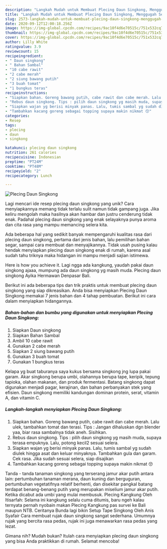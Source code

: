 ```yaml
---
description: "Langkah Mudah untuk Membuat Plecing Daun Singkong, Menggugah Selera"
title: "Langkah Mudah untuk Membuat Plecing Daun Singkong, Menggugah Selera"
slug: 2573-langkah-mudah-untuk-membuat-plecing-daun-singkong-menggugah-selera
date: 2020-09-12T12:00:18.256Z
image: https://img-global.cpcdn.com/recipes/9ac10f4d6e70515c/751x532cq70/plecing-daun-singkong-foto-resep-utama.jpg
thumbnail: https://img-global.cpcdn.com/recipes/9ac10f4d6e70515c/751x532cq70/plecing-daun-singkong-foto-resep-utama.jpg
cover: https://img-global.cpcdn.com/recipes/9ac10f4d6e70515c/751x532cq70/plecing-daun-singkong-foto-resep-utama.jpg
author: Lilly White
ratingvalue: 3.9
reviewcount: 15
recipeingredient:
- " Daun singkong"
- " Bahan Sambal"
- "10 cabe rawit"
- "2 cabe merah"
- "2 siung bawang putih"
- "3 buah tomat"
- "1 bungkus teras"
recipeinstructions:
- "Siapkan bahan. Goreng bawang putih, cabe rawit dan cabe merah. Lalu ulek, tambahkan tomat dan terasi. Tips : Jangan dihaluskan dgn blender yaa, biar rasa sambalnya tidak aneh. Sisihkan."
- "Rebus daun singkong. Tips : pilih daun singkong yg masih muda, supaya terasa empuknya. Lalu, potong kecil2 sesuai selera."
- "Siapkan wajan yg berisi minyak panas. Lalu, tumis sambal yg sudah diulek hingga asat dan keluar minyaknya. Tambahkan gula dan garam. Cek rasa. Jika sudah sesuai selera, siap disajikan"
- "Tambahkan kacang goreng sebagai topping supaya makin nikmat 😚"
categories:
- Resep
tags:
- plecing
- daun
- singkong

katakunci: plecing daun singkong 
nutrition: 261 calories
recipecuisine: Indonesian
preptime: "PT24M"
cooktime: "PT48M"
recipeyield: "2"
recipecategory: Lunch

---
```



![Plecing Daun Singkong](https://img-global.cpcdn.com/recipes/9ac10f4d6e70515c/751x532cq70/plecing-daun-singkong-foto-resep-utama.jpg)

Lagi mencari ide resep plecing daun singkong yang unik? Cara menyiapkannya memang tidak terlalu sulit namun tidak gampang juga. Jika keliru mengolah maka hasilnya akan hambar dan justru cenderung tidak enak. Padahal plecing daun singkong yang enak selayaknya punya aroma dan cita rasa yang mampu memancing selera kita.

Ada beberapa hal yang sedikit banyak mempengaruhi kualitas rasa dari plecing daun singkong, pertama dari jenis bahan, lalu pemilihan bahan segar, sampai cara membuat dan menyajikannya. Tidak usah pusing kalau hendak menyiapkan plecing daun singkong enak di rumah, karena asal sudah tahu triknya maka hidangan ini mampu menjadi sajian istimewa.

Here is how you achieve it. Lagi ngga ada kangkung, yaudah pakai daun singkong ajaaa, mumpung ada daun singkong yg masih muda. Plecing daun singkong Ayika Hermawan Denpasar Bali.


Berikut ini ada beberapa tips dan trik praktis untuk membuat plecing daun singkong yang siap dikreasikan. Anda bisa menyiapkan Plecing Daun Singkong memakai 7 jenis bahan dan 4 tahap pembuatan. Berikut ini cara dalam menyiapkan hidangannya.

<!--inarticleads1-->

##### Bahan-bahan dan bumbu yang digunakan untuk menyiapkan Plecing Daun Singkong:

1. Siapkan  Daun singkong
1. Siapkan  Bahan Sambal
1. Ambil 10 cabe rawit
1. Gunakan 2 cabe merah
1. Siapkan 2 siung bawang putih
1. Gunakan 3 buah tomat
1. Gunakan 1 bungkus teras


Kelapa yg buat taburanya saya kukus bersama singkong jng lupa pakai garam. Akar singkong berupa umbi, olahannya berupa tape, keripik, tepung tapioka, olahan makanan, dan produk fermentasi. Batang singkong dapat digunakan menjadi pagar, kerajinan, dan bahan perbanyakan stek yang efisien. Daun singkong memiliki kandungan dominan protein, serat, vitamin A, dan vitamin C. 

<!--inarticleads2-->

##### Langkah-langkah menyiapkan Plecing Daun Singkong:

1. Siapkan bahan. Goreng bawang putih, cabe rawit dan cabe merah. Lalu ulek, tambahkan tomat dan terasi. Tips : Jangan dihaluskan dgn blender yaa, biar rasa sambalnya tidak aneh. Sisihkan.
1. Rebus daun singkong. Tips : pilih daun singkong yg masih muda, supaya terasa empuknya. Lalu, potong kecil2 sesuai selera.
1. Siapkan wajan yg berisi minyak panas. Lalu, tumis sambal yg sudah diulek hingga asat dan keluar minyaknya. Tambahkan gula dan garam. Cek rasa. Jika sudah sesuai selera, siap disajikan
1. Tambahkan kacang goreng sebagai topping supaya makin nikmat 😚


Tanda - tanda tanaman singkong yang terserang jamur akar putih antara lain: pertumbuhan tanaman merana, daun kuning dan berguguran, pertumbuhan vegetatifnya relatif berhenti, dan disekitar pangkal batang terdapat benang-benang putih yang merupakan miselium jamur akar putih. Ketika dicabut ada umbi yang mulai membusuk. Plecing Kangkung Oleh Itisarfah: Selama ini kangkung selalu cuma ditumis, baru ngeh kalau ternyata pernah nyobain makan Plecing Kangkung pas survei ke Bali maupun NTB. Ceritanya Bunda lagi bikin Setup Tape Singkong Oleh Anis Syafair Cara membuat rujak daun singkong sangat sederhana. Umumnya rujak yang bercita rasa pedas, rujak ini juga menawarkan rasa pedas yang lezat. 

Gimana nih? Mudah bukan? Itulah cara menyiapkan plecing daun singkong yang bisa Anda praktikkan di rumah. Selamat mencoba!

